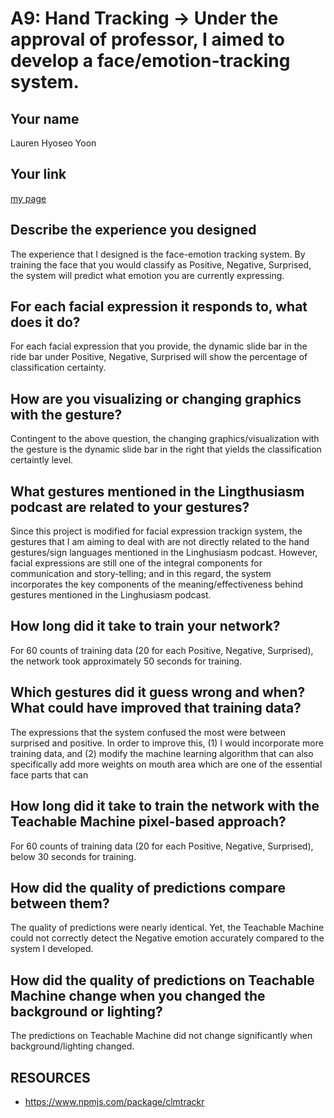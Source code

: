 # A9: Hand Tracking -> Under the approval of professor, I aimed to develop a face/emotion-tracking system. 

## Your name
Lauren Hyoseo Yoon


## Your link
[my page](LINK)


## Describe the experience you designed
The experience that I designed is the face-emotion tracking system. By training the face that you would classify as Positive, Negative, Surprised, the system will predict what emotion you are currently expressing. 


## For each facial expression it responds to, what does it do?
For each facial expression that you provide, the dynamic slide bar in the ride bar under Positive, Negative, Surprised will show the percentage of classification certainty. 


## How are you visualizing or changing graphics with the gesture?
Contingent to the above question, the changing graphics/visualization with the gesture is the dynamic slide bar in the right that yields the classification certaintly level. 


## What gestures mentioned in the Lingthusiasm podcast are related to your gestures?
Since this project is modified for facial expression trackign system, the gestures that I am aiming to deal with are not directly related to the hand gestures/sign languages mentioned in the Linghusiasm podcast. However, facial expressions are still one of the integral components for communication and story-telling; and in this regard, the system incorporates the key components of the meaning/effectiveness behind gestures mentioned in the Linghusiasm podcast. 


## How long did it take to train your network?
For 60 counts of training data (20 for each Positive, Negative, Surprised), the network took approximately 50 seconds for training. 


## Which gestures did it guess wrong and when? What could have improved that training data?
The expressions that the system confused the most were between surprised and positive. In order to improve this, (1) I would incorporate more training data, and (2) modify the machine learning algorithm that can also specifically add more weights on mouth area which are one of the essential face parts that can 


## How long did it take to train the network with the Teachable Machine pixel-based approach?
For 60 counts of training data (20 for each Positive, Negative, Surprised), below 30 seconds for training. 


## How did the quality of predictions compare between them?
The quality of predictions were nearly identical. Yet, the Teachable Machine could not correctly detect the Negative emotion accurately compared to the system I developed. 


## How did the quality of predictions on Teachable Machine change when you changed the background or lighting?
The predictions on Teachable Machine did not change significantly when background/lighting changed. 


## RESOURCES
- https://www.npmjs.com/package/clmtrackr
